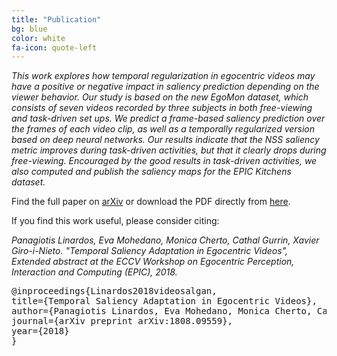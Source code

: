 ```yaml
---
title: "Publication"
bg: blue
color: white
fa-icon: quote-left
---
```


*This work explores how temporal regularization in egocentric videos may have a positive or negative impact in saliency prediction depending on the viewer behavior. Our study is based on the new EgoMon dataset, which consists of seven videos recorded by three subjects in both free-viewing and task-driven set ups. We predict a frame-based saliency prediction over the frames of each video clip, as well as a temporally regularized version based on deep neural networks. Our results indicate that the NSS saliency metric improves during task-driven activities, but that it clearly drops during free-viewing. Encouraged by the good results in task-driven activities, we also computed and publish the saliency maps for the EPIC Kitchens dataset.*

Find the full paper on [arXiv](https://arxiv.org/abs/1808.09559) or download the PDF directly from [here](https://github.com/imatge-upc/saliency-2018-videosalgan/raw/gh-pages/linardos-2018-eccvw.pdf).

If you find this work useful, please consider citing:

<i>
Panagiotis Linardos, Eva Mohedano, Monica Cherto, Cathal Gurrin, Xavier Giro-i-Nieto. "Temporal Saliency Adaptation in Egocentric Videos", Extended abstract at the ECCV Workshop on Egocentric Perception, Interaction and Computing (EPIC), 2018.
</i>

<pre>
@inproceedings{Linardos2018videosalgan,
title={Temporal Saliency Adaptation in Egocentric Videos},
author={Panagiotis Linardos, Eva Mohedano, Monica Cherto, Cathal Gurrin, Xavier Giro-i-Nieto},
journal={arXiv preprint arXiv:1808.09559},
year={2018}
}
</pre>



